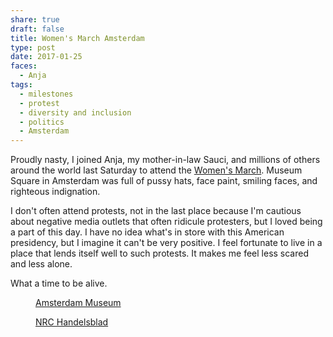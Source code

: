 ```yaml
---
share: true
draft: false
title: Women's March Amsterdam
type: post
date: 2017-01-25
faces:
  - Anja
tags:
  - milestones
  - protest
  - diversity and inclusion
  - politics
  - Amsterdam
---
```


Proudly nasty, I joined Anja, my mother-in-law Sauci, and millions of others around the world last Saturday to attend the [Women's March](https://en.wikipedia.org/wiki/2017_Women%27s_March). Museum Square in Amsterdam was full of pussy hats, face paint, smiling faces, and righteous indignation.

I don't often attend protests, not in the last place because I'm cautious about negative media outlets that often ridicule protesters, but I loved being a part of this day. I have no idea what's in store with this American presidency, but I imagine it can't be very positive. I feel fortunate to live in a place that lends itself well to such protests. It makes me feel less scared and less alone.

What a time to be alive.

<figure>
<img src="https://res.cloudinary.com/dbi2zounq/image/upload/v1678357988/zinzy.website/zinzy-waleson-geene-womens-march-amsterdam-2017-01-21-2_bttgcj.jpg" alt="">
<figcaption><a href="https://hart.amsterdam/nl/page/220065/zinzy-greene-my-identities-guide-who-i-am" target="_blank">Amsterdam Museum</a></figcaption>
</figure>

<figure>
<img src="https://res.cloudinary.com/dbi2zounq/image/upload/v1678357988/zinzy.website/zinzy-waleson-geene-womens-march-amsterdam-2017-01-21_fbculc.jpg" alt="">
<figcaption><a href="https://www.nrc.nl/nieuws/2017/01/23/de-mensen-die-donald-trump-stemmen-hebben-een-punt-6344351-a1542465" target="_blank">NRC Handelsblad</a></figcaption>
</figure>